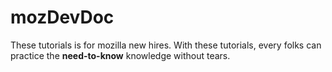 mozDevDoc
=========

These tutorials is for mozilla new hires.
With these tutorials, every folks can practice the **need-to-know** knowledge without tears.
